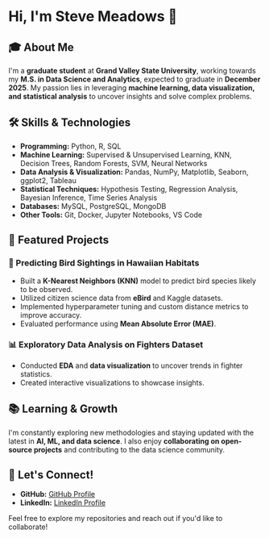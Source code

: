 # Hi, I'm Steve Meadows 👋

## 🎓 About Me
I'm a **graduate student** at **Grand Valley State University**, working towards my **M.S. in Data Science and Analytics**, expected to graduate in **December 2025**. My passion lies in leveraging **machine learning, data visualization, and statistical analysis** to uncover insights and solve complex problems.

## 🛠️ Skills & Technologies
- **Programming:** Python, R, SQL
- **Machine Learning:** Supervised & Unsupervised Learning, KNN, Decision Trees, Random Forests, SVM, Neural Networks
- **Data Analysis & Visualization:** Pandas, NumPy, Matplotlib, Seaborn, ggplot2, Tableau
- **Statistical Techniques:** Hypothesis Testing, Regression Analysis, Bayesian Inference, Time Series Analysis
- **Databases:** MySQL, PostgreSQL, MongoDB
- **Other Tools:** Git, Docker, Jupyter Notebooks, VS Code

## 📌 Featured Projects
### 🌿 Predicting Bird Sightings in Hawaiian Habitats
- Built a **K-Nearest Neighbors (KNN)** model to predict bird species likely to be observed.
- Utilized citizen science data from **eBird** and Kaggle datasets.
- Implemented hyperparameter tuning and custom distance metrics to improve accuracy.
- Evaluated performance using **Mean Absolute Error (MAE)**.

### 📊 Exploratory Data Analysis on Fighters Dataset
- Conducted **EDA** and **data visualization** to uncover trends in fighter statistics.
- Created interactive visualizations to showcase insights.

## 📚 Learning & Growth
I'm constantly exploring new methodologies and staying updated with the latest in **AI, ML, and data science**. I also enjoy **collaborating on open-source projects** and contributing to the data science community.

## 🚀 Let's Connect!
- **GitHub:** [GitHub Profile](https://github.com/steadows)
- **LinkedIn:** [LinkedIn Profile](https://www.linkedin.com/in/steadows/)

Feel free to explore my repositories and reach out if you'd like to collaborate!

